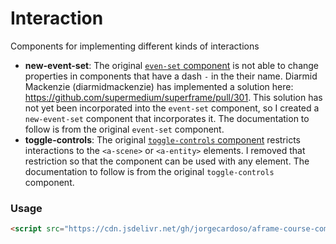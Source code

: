 # Interaction

Components for implementing different kinds of interactions

- **new-event-set**: The original [`even-set` component](https://github.com/supermedium/superframe) is not able to change properties in components that have a dash `-` in the their name. 
Diarmid Mackenzie (diarmidmackenzie) has implemented a solution here: https://github.com/supermedium/superframe/pull/301. This solution has not yet been incorporated into the `event-set` component, so I created a `new-event-set` component that incorporates it. The documentation to follow is from the original `event-set` component. 
- **toggle-controls**: The original [`toggle-controls` component](https://github.com/mattrei/aframe-toggle-controls-component) restricts interactions to the `<a-scene>` or `<a-entity>` elements. I removed that restriction so that the component can be used with any element. The documentation to follow is from the original `toggle-controls` component. 

### Usage

```html
<script src="https://cdn.jsdelivr.net/gh/jorgecardoso/aframe-course-components/dist/aframe-course.min.js"></script>
```